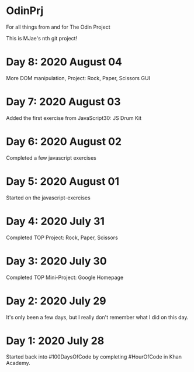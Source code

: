 # OdinPrj
For all things from and for The Odin Project

This is MJae's nth git project!

# Day 8: 2020 August 04
More DOM manipulation, Project: Rock, Paper, Scissors GUI

# Day 7: 2020 August 03
Added the first exercise from JavaScript30: JS Drum Kit

# Day 6: 2020 August 02
Completed a few javascript exercises

# Day 5: 2020 August 01
Started on the javascript-exercises

# Day 4: 2020 July 31
Completed TOP Project: Rock, Paper, Scissors

# Day 3: 2020 July 30
Completed TOP Mini-Project: Google Homepage

# Day 2: 2020 July 29
It's only been a few days, but I really don't remember what I did on this day.

# Day 1: 2020 July 28
Started back into #100DaysOfCode by completing #HourOfCode in Khan Academy.
